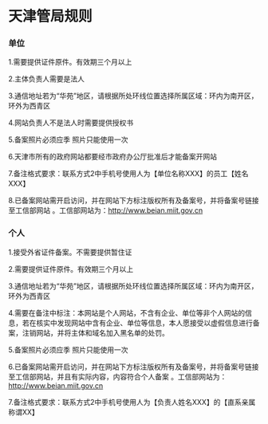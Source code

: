 

# 天津管局规则

### 单位

1.需要提供证件原件。有效期三个月以上                                                                                                              

2.主体负责人需要是法人                                                                                                                                               

3.通信地址若为“华苑”地区，请根据所处环线位置选择所属区域：环内为南开区，环外为西青区                                                                                         

4.网站负责人不是法人时需要提供授权书                                                                                                                                                                                                                                                                                                                                                                         

5.备案照片必须应季   照片只能使用一次                                                            

6.天津市所有的政府网站都要经市政府办公厅批准后才能备案开网站                                

7.备注格式要求：联系方式2中手机号使用人为【单位名称XXX】的员工【姓名XXX】                                                                                                                 

8.已备案网站需开启访问，并在网站下方标注版权所有及备案号，并将备案号链接至工信部网站 。工信部网站为：http://www.beian.miit.gov.cn

### 个人

1.接受外省证件备案。不需要提供暂住证                                                                                     

2.需要提供证件原件。有效期三个月以上                                                                                        

3.通信地址若为“华苑”地区，请根据所处环线位置选择所属区域：环内为南开区，环外为西青区                                                                                                                                                                                                                                                       

4.需要在备注中标注：本网站是个人网站，不含有企业、单位等非个人网站的信息，若在核实中发现网站中含有企业、单位等信息，本人愿接受以虚假信息进行备案，注销网站，并将主体和域名加入黑名单的处罚。                                                                                                    

5.备案照片必须应季   照片只能使用一次                                                                   

6.已备案网站需开启访问，并在网站下方标注版权所有及备案号，并将备案号链接至工信部网站，并且有实际内容，内容符合个人备案 。工信部网站为：http://www.beian.miit.gov.cn                                                   

7.备注格式要求：联系方式2中手机号使用人为【负责人姓名XXX】的【直系亲属称谓XX】